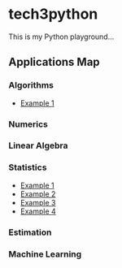 # tech3python
This is my Python playground...


## Applications Map

### Algorithms

- <a href="#">Example 1</a>

### Numerics 

### Linear Algebra

### Statistics

- <a href="https://github.com/pockerman/tech3python/blob/master/applications/statistics/example_1.py">Example 1</a>
- <a href="https://github.com/pockerman/tech3python/blob/master/applications/statistics/example_2.py">Example 2</a>
- <a href="https://github.com/pockerman/tech3python/blob/master/applications/statistics/example_3.py">Example 3</a>
- <a href="https://github.com/pockerman/tech3python/blob/master/applications/statistics/example_4.py">Example 4</a>

### Estimation

### Machine Learning
